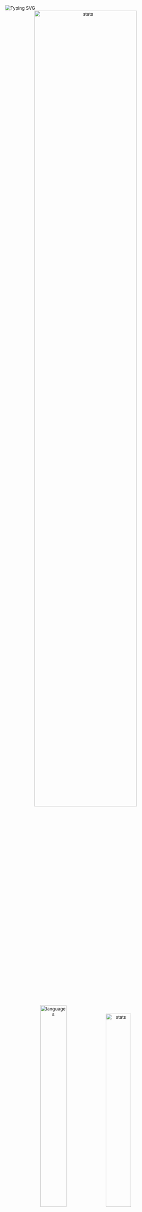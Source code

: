 <img src="https://readme-typing-svg.demolab.com?font=Fira+Code&size=50&duration=3000&color=9745F5&center=true&multiline=true&repeat=false&random=false&width=1000&height=150&lines=Hi!+I'm+Vanya;Python+Fullstack+Developer" alt="Typing SVG" />
<div align="center">
  <img src="http://github-readme-streak-stats.herokuapp.com?user=schr1k&theme=midnight-purple&hide_border=true&border_radius=0&date_format=j%20M%5B%20Y%5D&card_width=500&dates=9745F5&background=020202&border=9745F5&stroke=9745F5&ring=9745F5&fire=9745F5&currStreakNum=9745F5&sideNums=9745F5&currStreakLabel=9745F5&sideLabels=9745F5&excludeDaysLabel=9745F5" alt="stats" width=80%/>
</div>
<div align="center">
  <img src="https://github-readme-stats.vercel.app/api/top-langs/?username=schr1k&hide_border=true&bg_color=020202&text_color=9745F5&title_color=9745F5&layout=compact" alt="languages" width=40.25%>
  <img src="https://github-readme-stats.vercel.app/api?username=schr1k&show_icons=true&hide_border=true&bg_color=020202&text_color=9745F5&title_color=9745F5&icon_color=9745F5&hide_rank=true&hide=contribs,issues" alt="stats" width=39.4%/>
</div>
<div align="center">
  <h1>Skills:</h1>
  <img src="https://skillicons.dev/icons?i=py,postgres,html,css,js,ts,react,next,git,linux" alt="skills" width=80%>
</div>

---
<!--START_SECTION:waka-->
**🐱 My GitHub Data** 

> 📦 85.0 kB Used in GitHub's Storage 
 > 
> 🏆 793 Contributions in the Year 2023
 > 
> 💼 Opted to Hire
 > 
> 📜 9 Public Repositories 
 > 
> 🔑 15 Private Repositories 
 > 
📊 **This Week I Spent My Time On** 

```text
🕑︎ Time Zone: Europe/Moscow

💬 Programming Languages: 
Python                   12 hrs 58 mins      █████████████░░░░░░░░░░░░   53.83 % 
Markdown                 4 hrs 6 mins        ████░░░░░░░░░░░░░░░░░░░░░   17.04 % 
HTML                     2 hrs 12 mins       ██░░░░░░░░░░░░░░░░░░░░░░░   09.17 % 
Other                    1 hr 12 mins        █░░░░░░░░░░░░░░░░░░░░░░░░   05.00 % 
TypeScript               39 mins             █░░░░░░░░░░░░░░░░░░░░░░░░   02.76 % 

🔥 Editors: 
PyCharm                  14 hrs 43 mins      ███████████████░░░░░░░░░░   61.12 % 
Obsidian                 4 hrs 56 mins       █████░░░░░░░░░░░░░░░░░░░░   20.51 % 
WebStorm                 3 hrs 16 mins       ███░░░░░░░░░░░░░░░░░░░░░░   13.57 % 
Vim                      1 hr 9 mins         █░░░░░░░░░░░░░░░░░░░░░░░░   04.81 % 

💻 Operating System: 
Windows                  22 hrs 56 mins      ████████████████████████░   95.19 % 
Linux                    1 hr 9 mins         █░░░░░░░░░░░░░░░░░░░░░░░░   04.81 % 
```

**I Mostly Code in Python** 

```text
Python                   20 repos            █████████████████░░░░░░░░   68.97 % 
HTML                     3 repos             ███░░░░░░░░░░░░░░░░░░░░░░   10.34 % 
TypeScript               3 repos             ███░░░░░░░░░░░░░░░░░░░░░░   10.34 % 
JavaScript               2 repos             ██░░░░░░░░░░░░░░░░░░░░░░░   06.90 % 
Lasso                    1 repo              █░░░░░░░░░░░░░░░░░░░░░░░░   03.45 % 
```




 Last Updated on 23/11/2023 17:39:04 UTC
<!--END_SECTION:waka-->
